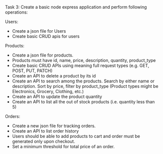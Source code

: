 Task 3:
Create a basic node express application and perform following operations:

Users:

- Create a json file for Users
- Create basic CRUD apis for users

Products:

- Create a json file for products.
- Products must have id, name, price, description, quantity, product_type
- Create basic CRUD APIs using meaning full request types (e.g. GET, POST, PUT, PATCH)
- Create an API to delete a product by its id
- Create an API to search among the products. Search by either name or description. Sort by price, filter by product_type (Product types might be Electronics, Grocery, Clothing, etc.)
- Create an API to update the product quantity
- Create an API to list all the out of stock products (i.e. quantity less than 5)

Orders:

- Create a new json file for tracking orders.
- Create an API to list order history
- Users should be able to add products to cart and order must be generated only upon checkout.
- Set a minimum threshold for total price of an order.
